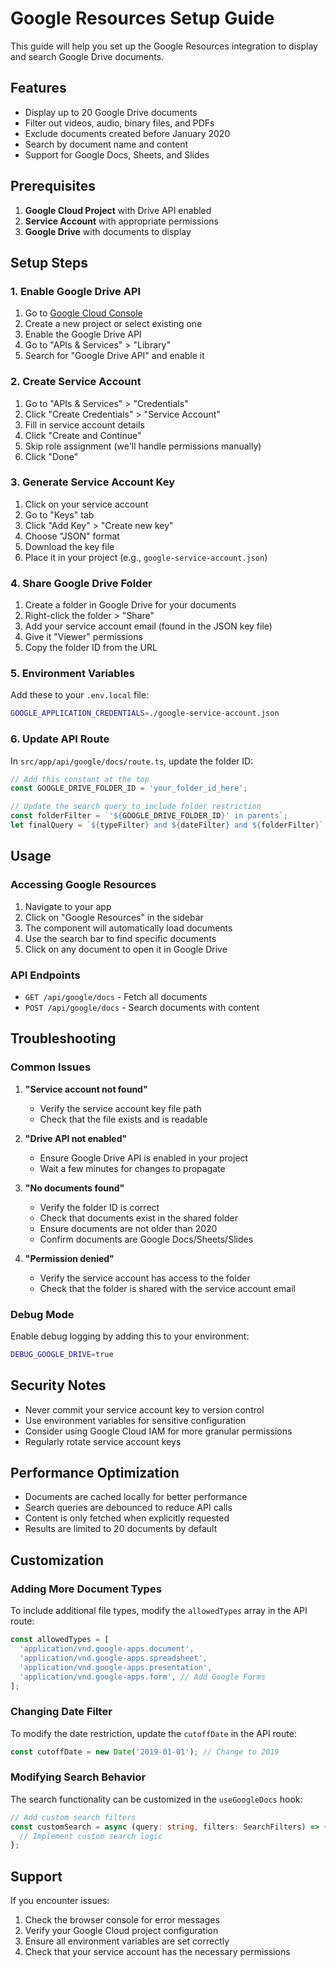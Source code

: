 # Google Resources Setup Guide

This guide will help you set up the Google Resources integration to display and search Google Drive documents.

## Features

- Display up to 20 Google Drive documents
- Filter out videos, audio, binary files, and PDFs
- Exclude documents created before January 2020
- Search by document name and content
- Support for Google Docs, Sheets, and Slides

## Prerequisites

1. **Google Cloud Project** with Drive API enabled
2. **Service Account** with appropriate permissions
3. **Google Drive** with documents to display

## Setup Steps

### 1. Enable Google Drive API

1. Go to [Google Cloud Console](https://console.cloud.google.com/)
2. Create a new project or select existing one
3. Enable the Google Drive API
4. Go to "APIs & Services" > "Library"
5. Search for "Google Drive API" and enable it

### 2. Create Service Account

1. Go to "APIs & Services" > "Credentials"
2. Click "Create Credentials" > "Service Account"
3. Fill in service account details
4. Click "Create and Continue"
5. Skip role assignment (we'll handle permissions manually)
6. Click "Done"

### 3. Generate Service Account Key

1. Click on your service account
2. Go to "Keys" tab
3. Click "Add Key" > "Create new key"
4. Choose "JSON" format
5. Download the key file
6. Place it in your project (e.g., `google-service-account.json`)

### 4. Share Google Drive Folder

1. Create a folder in Google Drive for your documents
2. Right-click the folder > "Share"
3. Add your service account email (found in the JSON key file)
4. Give it "Viewer" permissions
5. Copy the folder ID from the URL

### 5. Environment Variables

Add these to your `.env.local` file:

```bash
GOOGLE_APPLICATION_CREDENTIALS=./google-service-account.json
```

### 6. Update API Route

In `src/app/api/google/docs/route.ts`, update the folder ID:

```typescript
// Add this constant at the top
const GOOGLE_DRIVE_FOLDER_ID = 'your_folder_id_here';

// Update the search query to include folder restriction
const folderFilter = `'${GOOGLE_DRIVE_FOLDER_ID}' in parents`;
let finalQuery = `${typeFilter} and ${dateFilter} and ${folderFilter}`;
```

## Usage

### Accessing Google Resources

1. Navigate to your app
2. Click on "Google Resources" in the sidebar
3. The component will automatically load documents
4. Use the search bar to find specific documents
5. Click on any document to open it in Google Drive

### API Endpoints

- `GET /api/google/docs` - Fetch all documents
- `POST /api/google/docs` - Search documents with content

## Troubleshooting

### Common Issues

1. **"Service account not found"**
   - Verify the service account key file path
   - Check that the file exists and is readable

2. **"Drive API not enabled"**
   - Ensure Google Drive API is enabled in your project
   - Wait a few minutes for changes to propagate

3. **"No documents found"**
   - Verify the folder ID is correct
   - Check that documents exist in the shared folder
   - Ensure documents are not older than 2020
   - Confirm documents are Google Docs/Sheets/Slides

4. **"Permission denied"**
   - Verify the service account has access to the folder
   - Check that the folder is shared with the service account email

### Debug Mode

Enable debug logging by adding this to your environment:

```bash
DEBUG_GOOGLE_DRIVE=true
```

## Security Notes

- Never commit your service account key to version control
- Use environment variables for sensitive configuration
- Consider using Google Cloud IAM for more granular permissions
- Regularly rotate service account keys

## Performance Optimization

- Documents are cached locally for better performance
- Search queries are debounced to reduce API calls
- Content is only fetched when explicitly requested
- Results are limited to 20 documents by default

## Customization

### Adding More Document Types

To include additional file types, modify the `allowedTypes` array in the API route:

```typescript
const allowedTypes = [
  'application/vnd.google-apps.document',
  'application/vnd.google-apps.spreadsheet',
  'application/vnd.google-apps.presentation',
  'application/vnd.google-apps.form', // Add Google Forms
];
```

### Changing Date Filter

To modify the date restriction, update the `cutoffDate` in the API route:

```typescript
const cutoffDate = new Date('2019-01-01'); // Change to 2019
```

### Modifying Search Behavior

The search functionality can be customized in the `useGoogleDocs` hook:

```typescript
// Add custom search filters
const customSearch = async (query: string, filters: SearchFilters) => {
  // Implement custom search logic
};
```

## Support

If you encounter issues:

1. Check the browser console for error messages
2. Verify your Google Cloud project configuration
3. Ensure all environment variables are set correctly
4. Check that your service account has the necessary permissions
